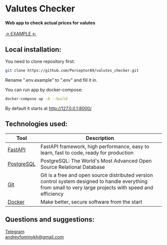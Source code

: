 # Valutes Checker
#### Web app to check actual prices for valutes
[-> EXAMPLE <-](http://185.250.205.16:8000)

## Local installation:
You need to clone repository first:
```bash
git clone https://github.com/Perceptor89/valutes_checker.git
```

Rename ".env.example" to ".env" and fill it in.

You can run app by docker-compose:

```bash
docker-compose up -d --build
```

By default it starts at http://127.0.0.1:8000/

## Technologies used:

| Tool                                                                     | Description                                                                                                           |
|--------------------------------------------------------------------------|-----------------------------------------------------------------------------------------------------------------------|
| [FastAPI](https://fastapi.tiangolo.com)                                 | FastAPI framework, high performance, easy to learn, fast to code, ready for production                                               |
| [PostgreSQL](https://www.postgresql.org)                                 | PostgreSQL: The World's Most Advanced Open Source Relational Database                                                   |
| [Git](https://git-scm.com)                                               | Git is a free and open source distributed version control system designed to handle everything from small to very large projects with speed and efficiency                                                                       |
| [Docker](https://www.docker.com)                                               | Make better, secure software from the start                                                                       |


## Questions and suggestions:
[Telegram](https://t.me/Perceptor89)  
<andreyfominykh@gmail.com>